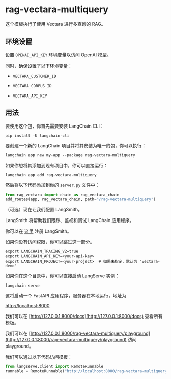 # rag-vectara-multiquery

这个模板执行了使用 Vectara 进行多查询的 RAG。

## 环境设置

设置 `OPENAI_API_KEY` 环境变量以访问 OpenAI 模型。

同时，确保设置了以下环境变量：

* `VECTARA_CUSTOMER_ID`

* `VECTARA_CORPUS_ID`

* `VECTARA_API_KEY`

## 用法

要使用这个包，你首先需要安装 LangChain CLI：

```shell
pip install -U langchain-cli
```

要创建一个新的 LangChain 项目并将其安装为唯一的包，你可以执行：

```shell
langchain app new my-app --package rag-vectara-multiquery
```

如果你想将其添加到现有项目中，你可以直接运行：

```shell
langchain app add rag-vectara-multiquery
```

然后将以下代码添加到你的 `server.py` 文件中：

```python
from rag_vectara import chain as rag_vectara_chain
add_routes(app, rag_vectara_chain, path="/rag-vectara-multiquery")
```

（可选）现在让我们配置 LangSmith。

LangSmith 将帮助我们跟踪、监视和调试 LangChain 应用程序。

你可以在 [这里](https://smith.langchain.com/) 注册 LangSmith。

如果你没有访问权限，你可以跳过这一部分。

```shell
export LANGCHAIN_TRACING_V2=true
export LANGCHAIN_API_KEY=<your-api-key>
export LANGCHAIN_PROJECT=<your-project>  # 如果未指定，默认为 "vectara-demo"
```

如果你在这个目录中，你可以直接启动 LangServe 实例：

```shell
langchain serve
```

这将启动一个 FastAPI 应用程序，服务器在本地运行，地址为 

[http://localhost:8000](http://localhost:8000)

我们可以在 [http://127.0.0.1:8000/docs](http://127.0.0.1:8000/docs) 查看所有模板。

我们可以在 [http://127.0.0.1:8000/rag-vectara-multiquery/playground](http://127.0.0.1:8000/rag-vectara-multiquery/playground) 访问 playground。

我们可以通过以下代码访问模板：

```python
from langserve.client import RemoteRunnable
runnable = RemoteRunnable("http://localhost:8000/rag-vectara-multiquery")
```